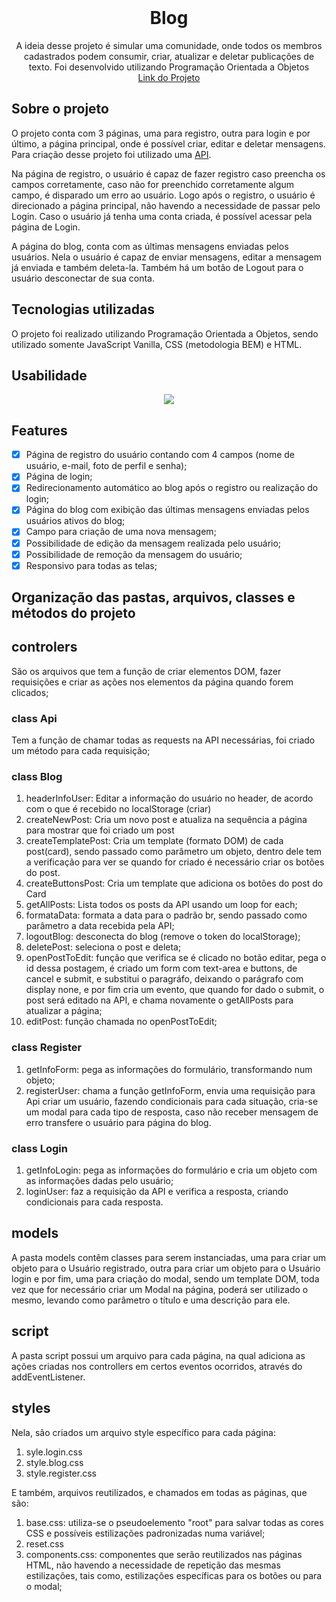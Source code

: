 <!-- PROJECT LOGO -->
<br />
<div align="center">

<h1 align="center">Blog</h1>

  <p align="center">
    A ideia desse projeto é simular uma comunidade, onde todos os membros
cadastrados podem consumir, criar, atualizar e deletar publicações de
texto. Foi desenvolvido utilizando Programação Orientada a Objetos
    <br />
  <a href="https://guiwustro.github.io/blog/"> Link do Projeto
  </a>
  </p>
</div>

<!-- ABOUT THE PROJECT -->

## Sobre o projeto

O projeto conta com 3 páginas, uma para registro, outra para login e por último,
a página principal, onde é possível criar, editar e deletar mensagens. Para
criação desse projeto foi utilizado uma
[API](https://gitlab.com/-/snippets/2363840).<br/>

Na página de registro, o usuário é capaz de fazer registro caso preencha os
campos corretamente, caso não for preenchido corretamente algum campo, é
disparado um erro ao usuário. Logo após o registro, o usuário é direcionado a
página principal, não havendo a necessidade de passar pelo Login. Caso o usuário
já tenha uma conta criada, é possível acessar pela página de Login. <br/>

A página do blog, conta com as últimas mensagens enviadas pelos usuários. Nela o
usuário é capaz de enviar mensagens, editar a mensagem já enviada e também
deleta-la. Também há um botão de Logout para o usuário desconectar de sua conta.

## Tecnologias utilizadas

O projeto foi realizado utilizando Programação Orientada a Objetos, sendo
utilizado somente JavaScript Vanilla, CSS (metodologia BEM) e HTML.

<!-- USAGE EXAMPLES -->

## Usabilidade

<div align="center">
<img src="screenshots/blog.gif">
</div>
<!-- ROADMAP -->

## Features

- [x] Página de registro do usuário contando com 4 campos (nome de usuário,
      e-mail, foto de perfil e senha);
- [x] Página de login;
- [x] Redirecionamento automático ao blog após o registro ou realização do
      login;
- [x] Página do blog com exibição das últimas mensagens enviadas pelos usuários
      ativos do blog;
- [x] Campo para criação de uma nova mensagem;
- [x] Possibilidade de edição da mensagem realizada pelo usuário;
- [x] Possibilidade de remoção da mensagem do usuário;
- [x] Responsivo para todas as telas;

## Organização das pastas, arquivos, classes e métodos do projeto

## controlers

São os arquivos que tem a função de criar elementos DOM, fazer requisições e
criar as ações nos elementos da página quando forem clicados;

### class Api

Tem a função de chamar todas as requests na API necessárias, foi criado um
método para cada requisição;

### class Blog

1. headerInfoUser: Editar a informação do usuário no header, de acordo com o que
   é recebido no localStorage (criar)
2. createNewPost: Cria um novo post e atualiza na sequência a página para
   mostrar que foi criado um post
3. createTemplatePost: Cria um template (formato DOM) de cada post(card), sendo
   passado como parâmetro um objeto, dentro dele tem a verificação para ver se
   quando for criado é necessário criar os botões do post.
4. createButtonsPost: Cria um template que adiciona os botões do post do Card
5. getAllPosts: Lista todos os posts da API usando um loop for each;
6. formataData: formata a data para o padrão br, sendo passado como parâmetro a
   data recebida pela API;
7. logoutBlog: desconecta do blog (remove o token do localStorage);
8. deletePost: seleciona o post e deleta;
9. openPostToEdit: função que verifica se é clicado no botão editar, pega o id
   dessa postagem, é criado um form com text-area e buttons, de cancel e submit,
   e substitui o paragráfo, deixando o parágrafo com display none, e por fim
   cria um evento, que quando for dado o submit, o post será editado na API, e
   chama novamente o getAllPosts para atualizar a página;
10. editPost: função chamada no openPostToEdit;

### class Register

1. getInfoForm: pega as informações do formulário, transformando num objeto;
2. registerUser: chama a função getInfoForm, envia uma requisição para Api criar
   um usuário, fazendo condicionais para cada situação, cria-se um modal para
   cada tipo de resposta, caso não receber mensagem de erro transfere o usuário
   para página do blog.

### class Login

1. getInfoLogin: pega as informações do formulário e cria um objeto com as
   informações dadas pelo usuário;
2. loginUser: faz a requisição da API e verifica a resposta, criando
   condicionais para cada resposta.

## models

A pasta models contêm classes para serem instanciadas, uma para criar um objeto
para o Usuário registrado, outra para criar um objeto para o Usuário login e por
fim, uma para criação do modal, sendo um template DOM, toda vez que for
necessário criar um Modal na página, poderá ser utilizado o mesmo, levando como
parâmetro o título e uma descrição para ele.

## script

A pasta script possui um arquivo para cada página, na qual adiciona as ações
criadas nos controllers em certos eventos ocorridos, através do
addEventListener.

## styles

Nela, são criados um arquivo style específico para cada página:

1. syle.login.css
2. style.blog.css
3. style.register.css

E também, arquivos reutilizados, e chamados em todas as páginas, que são:

1. base.css: utiliza-se o pseudoelemento "root" para salvar todas as cores CSS e
   possíveis estilizações padronizadas numa variável;
2. reset.css
3. components.css: componentes que serão reutilizados nas páginas HTML, não
   havendo a necessidade de repetição das mesmas estilizações, tais como,
   estilizações específicas para os botões ou para o modal;
